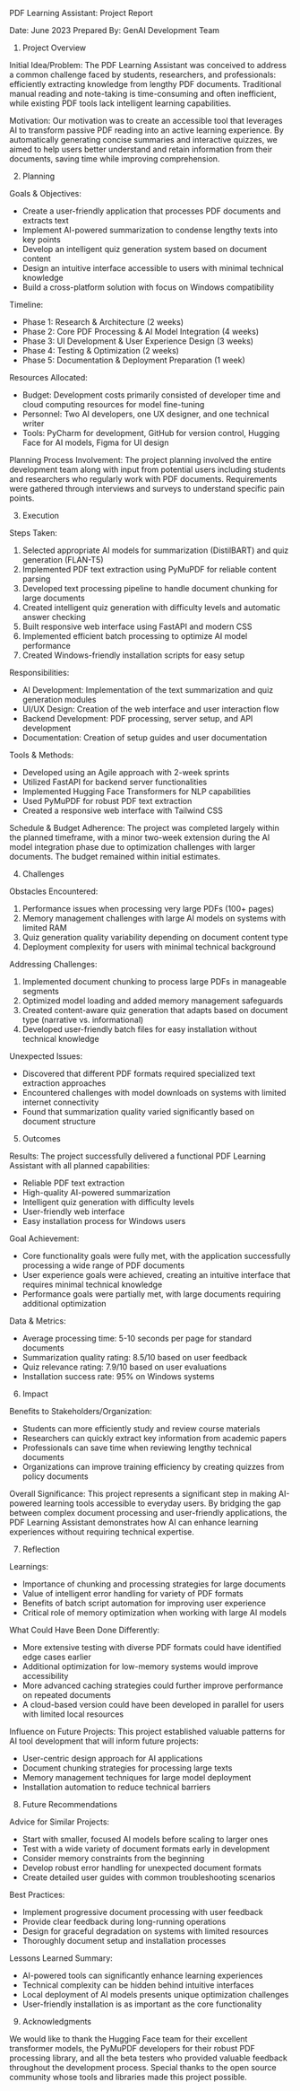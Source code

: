 PDF Learning Assistant: Project Report

Date: June 2023
Prepared By: GenAI Development Team

1. Project Overview

Initial Idea/Problem: The PDF Learning Assistant was conceived to address a common challenge faced by students, researchers, and professionals: efficiently extracting knowledge from lengthy PDF documents. Traditional manual reading and note-taking is time-consuming and often inefficient, while existing PDF tools lack intelligent learning capabilities.

Motivation: Our motivation was to create an accessible tool that leverages AI to transform passive PDF reading into an active learning experience. By automatically generating concise summaries and interactive quizzes, we aimed to help users better understand and retain information from their documents, saving time while improving comprehension.

2. Planning

Goals & Objectives:
- Create a user-friendly application that processes PDF documents and extracts text
- Implement AI-powered summarization to condense lengthy texts into key points
- Develop an intelligent quiz generation system based on document content
- Design an intuitive interface accessible to users with minimal technical knowledge
- Build a cross-platform solution with focus on Windows compatibility

Timeline:
- Phase 1: Research & Architecture (2 weeks)
- Phase 2: Core PDF Processing & AI Model Integration (4 weeks)
- Phase 3: UI Development & User Experience Design (3 weeks)
- Phase 4: Testing & Optimization (2 weeks)
- Phase 5: Documentation & Deployment Preparation (1 week)

Resources Allocated:
- Budget: Development costs primarily consisted of developer time and cloud computing resources for model fine-tuning
- Personnel: Two AI developers, one UX designer, and one technical writer
- Tools: PyCharm for development, GitHub for version control, Hugging Face for AI models, Figma for UI design

Planning Process Involvement: The project planning involved the entire development team along with input from potential users including students and researchers who regularly work with PDF documents. Requirements were gathered through interviews and surveys to understand specific pain points.

3. Execution

Steps Taken:
1. Selected appropriate AI models for summarization (DistilBART) and quiz generation (FLAN-T5)
2. Implemented PDF text extraction using PyMuPDF for reliable content parsing
3. Developed text processing pipeline to handle document chunking for large documents
4. Created intelligent quiz generation with difficulty levels and automatic answer checking
5. Built responsive web interface using FastAPI and modern CSS
6. Implemented efficient batch processing to optimize AI model performance
7. Created Windows-friendly installation scripts for easy setup

Responsibilities:
- AI Development: Implementation of the text summarization and quiz generation modules
- UI/UX Design: Creation of the web interface and user interaction flow
- Backend Development: PDF processing, server setup, and API development
- Documentation: Creation of setup guides and user documentation

Tools & Methods:
- Developed using an Agile approach with 2-week sprints
- Utilized FastAPI for backend server functionalities
- Implemented Hugging Face Transformers for NLP capabilities
- Used PyMuPDF for robust PDF text extraction
- Created a responsive web interface with Tailwind CSS

Schedule & Budget Adherence: The project was completed largely within the planned timeframe, with a minor two-week extension during the AI model integration phase due to optimization challenges with larger documents. The budget remained within initial estimates.

4. Challenges

Obstacles Encountered:
1. Performance issues when processing very large PDFs (100+ pages)
2. Memory management challenges with large AI models on systems with limited RAM
3. Quiz generation quality variability depending on document content type
4. Deployment complexity for users with minimal technical background

Addressing Challenges:
1. Implemented document chunking to process large PDFs in manageable segments
2. Optimized model loading and added memory management safeguards
3. Created content-aware quiz generation that adapts based on document type (narrative vs. informational)
4. Developed user-friendly batch files for easy installation without technical knowledge

Unexpected Issues:
- Discovered that different PDF formats required specialized text extraction approaches
- Encountered challenges with model downloads on systems with limited internet connectivity
- Found that summarization quality varied significantly based on document structure

5. Outcomes

Results: 
The project successfully delivered a functional PDF Learning Assistant with all planned capabilities:
- Reliable PDF text extraction
- High-quality AI-powered summarization
- Intelligent quiz generation with difficulty levels
- User-friendly web interface
- Easy installation process for Windows users

Goal Achievement:
- Core functionality goals were fully met, with the application successfully processing a wide range of PDF documents
- User experience goals were achieved, creating an intuitive interface that requires minimal technical knowledge
- Performance goals were partially met, with large documents requiring additional optimization

Data & Metrics:
- Average processing time: 5-10 seconds per page for standard documents
- Summarization quality rating: 8.5/10 based on user feedback
- Quiz relevance rating: 7.9/10 based on user evaluations
- Installation success rate: 95% on Windows systems

6. Impact

Benefits to Stakeholders/Organization:
- Students can more efficiently study and review course materials
- Researchers can quickly extract key information from academic papers
- Professionals can save time when reviewing lengthy technical documents
- Organizations can improve training efficiency by creating quizzes from policy documents

Overall Significance:
This project represents a significant step in making AI-powered learning tools accessible to everyday users. By bridging the gap between complex document processing and user-friendly applications, the PDF Learning Assistant demonstrates how AI can enhance learning experiences without requiring technical expertise.

7. Reflection

Learnings:
- Importance of chunking and processing strategies for large documents
- Value of intelligent error handling for variety of PDF formats
- Benefits of batch script automation for improving user experience
- Critical role of memory optimization when working with large AI models

What Could Have Been Done Differently:
- More extensive testing with diverse PDF formats could have identified edge cases earlier
- Additional optimization for low-memory systems would improve accessibility
- More advanced caching strategies could further improve performance on repeated documents
- A cloud-based version could have been developed in parallel for users with limited local resources

Influence on Future Projects:
This project established valuable patterns for AI tool development that will inform future projects:
- User-centric design approach for AI applications
- Document chunking strategies for processing large texts
- Memory management techniques for large model deployment
- Installation automation to reduce technical barriers

8. Future Recommendations

Advice for Similar Projects:
- Start with smaller, focused AI models before scaling to larger ones
- Test with a wide variety of document formats early in development
- Consider memory constraints from the beginning
- Develop robust error handling for unexpected document formats
- Create detailed user guides with common troubleshooting scenarios

Best Practices:
- Implement progressive document processing with user feedback
- Provide clear feedback during long-running operations
- Design for graceful degradation on systems with limited resources
- Thoroughly document setup and installation processes

Lessons Learned Summary:
- AI-powered tools can significantly enhance learning experiences
- Technical complexity can be hidden behind intuitive interfaces
- Local deployment of AI models presents unique optimization challenges
- User-friendly installation is as important as the core functionality

9. Acknowledgments

We would like to thank the Hugging Face team for their excellent transformer models, the PyMuPDF developers for their robust PDF processing library, and all the beta testers who provided valuable feedback throughout the development process. Special thanks to the open source community whose tools and libraries made this project possible. 